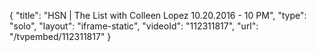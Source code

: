 {
    "title": "HSN | The List with Colleen Lopez 10.20.2016 - 10 PM",
    "type": "solo",
    "layout": "iframe-static",
    "videoId": "112311817",
    "url": "\/tvpembed\/112311817"
}